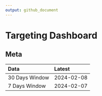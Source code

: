 ```yaml
---
output: github_document
---
```


# Targeting Dashboard



## Meta


|Data           |Latest     |
|:--------------|:----------|
|30 Days Window |2024-02-08 |
|7 Days Window  |2024-02-07 |
